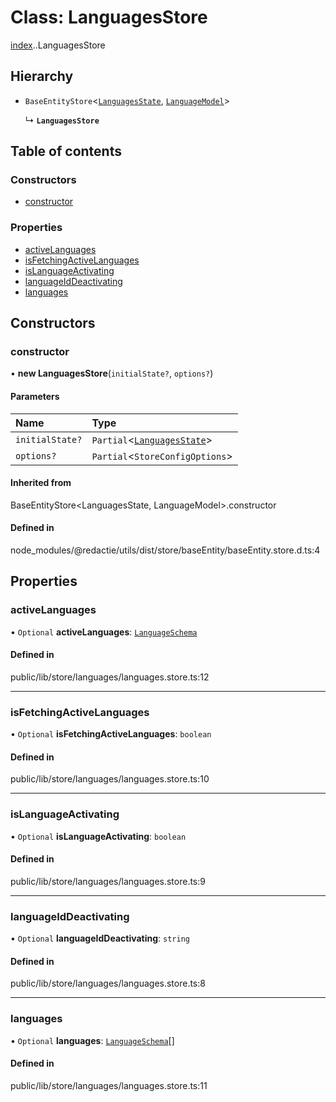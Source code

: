# Class: LanguagesStore

[index](../wiki/index).[<internal>](../wiki/index.%3Cinternal%3E).LanguagesStore

## Hierarchy

- `BaseEntityStore`<[`LanguagesState`](../wiki/index.LanguagesState), [`LanguageModel`](../wiki/index#languagemodel)\>

  ↳ **`LanguagesStore`**

## Table of contents

### Constructors

- [constructor](../wiki/index.%3Cinternal%3E.LanguagesStore#constructor)

### Properties

- [activeLanguages](../wiki/index.%3Cinternal%3E.LanguagesStore#activelanguages)
- [isFetchingActiveLanguages](../wiki/index.%3Cinternal%3E.LanguagesStore#isfetchingactivelanguages)
- [isLanguageActivating](../wiki/index.%3Cinternal%3E.LanguagesStore#islanguageactivating)
- [languageIdDeactivating](../wiki/index.%3Cinternal%3E.LanguagesStore#languageiddeactivating)
- [languages](../wiki/index.%3Cinternal%3E.LanguagesStore#languages)

## Constructors

### constructor

• **new LanguagesStore**(`initialState?`, `options?`)

#### Parameters

| Name | Type |
| :------ | :------ |
| `initialState?` | `Partial`<[`LanguagesState`](../wiki/index.LanguagesState)\> |
| `options?` | `Partial`<`StoreConfigOptions`\> |

#### Inherited from

BaseEntityStore<LanguagesState, LanguageModel\>.constructor

#### Defined in

node_modules/@redactie/utils/dist/store/baseEntity/baseEntity.store.d.ts:4

## Properties

### activeLanguages

• `Optional` **activeLanguages**: [`LanguageSchema`](../wiki/index.LanguageSchema)

#### Defined in

public/lib/store/languages/languages.store.ts:12

___

### isFetchingActiveLanguages

• `Optional` **isFetchingActiveLanguages**: `boolean`

#### Defined in

public/lib/store/languages/languages.store.ts:10

___

### isLanguageActivating

• `Optional` **isLanguageActivating**: `boolean`

#### Defined in

public/lib/store/languages/languages.store.ts:9

___

### languageIdDeactivating

• `Optional` **languageIdDeactivating**: `string`

#### Defined in

public/lib/store/languages/languages.store.ts:8

___

### languages

• `Optional` **languages**: [`LanguageSchema`](../wiki/index.LanguageSchema)[]

#### Defined in

public/lib/store/languages/languages.store.ts:11
